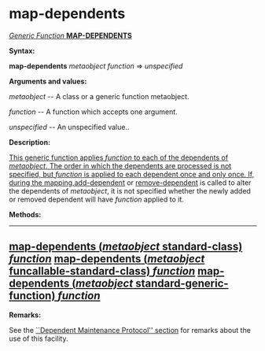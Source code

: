 map-dependents
==============

[*Generic Function* **MAP-DEPENDENTS**]()

**Syntax:**

**map-dependents** *metaobject* *function* => *unspecified*

**Arguments and values:**

*metaobject* -- A class or a generic function metaobject.

*function* -- A function which accepts one argument.

*unspecified* -- An unspecified value..

**Description:**

[This generic function applies *function* to each of the dependents of *metaobject*. The order in which the dependents are processed is not specified, but *function* is applied to each dependent once and only once. If, during the mapping,]()[add-dependent](add-dependent.md) or [remove-dependent](remove-dependent.md) is called to alter the dependents of *metaobject*, it is not specified whether the newly added or removed dependent will have *function* applied to it.

**Methods:**

  -------------------------------------------------------------------------------------------------------------------------
  [**map-dependents** (*metaobject* standard-class) *function*](map-dependents-standard-class.md)
  [**map-dependents** (*metaobject* funcallable-standard-class) *function*](map-dependents-funcallable-standard-class.md)
  [**map-dependents** (*metaobject* standard-generic-function) *function*](map-dependents-standard-generic-function.md)
  -------------------------------------------------------------------------------------------------------------------------

**Remarks:**

See the [``Dependent Maintenance Protocol'' section](dependent-maintenance-protocol.md) for remarks about the use of this facility.
